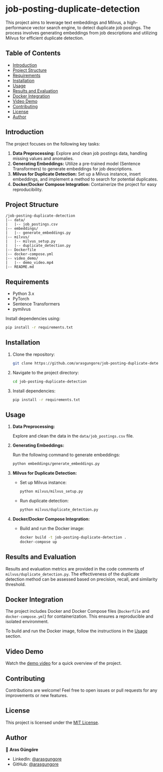 # job-posting-duplicate-detection

This project aims to leverage text embeddings and Milvus, a high-performance vector search engine, to detect duplicate job postings. The process involves generating embeddings from job descriptions and utilizing Milvus for efficient duplicate detection.



## Table of Contents

- [Introduction](#introduction)
- [Project Structure](#project-structure)
- [Requirements](#requirements)
- [Installation](#installation)
- [Usage](#usage)
- [Results and Evaluation](#results-and-evaluation)
- [Docker Integration](#docker-integration)
- [Video Demo](#video-demo)
- [Contributing](#contributing)
- [License](#license)
- [Author](#author)



## Introduction

The project focuses on the following key tasks:

1. **Data Preprocessing:** Explore and clean job postings data, handling missing values and anomalies.
2. **Generating Embeddings:** Utilize a pre-trained model (Sentence Transformers) to generate embeddings for job descriptions.
3. **Milvus for Duplicate Detection:** Set up a Milvus instance, insert embeddings, and implement a method to search for potential duplicates.
4. **Docker/Docker Compose Integration:** Containerize the project for easy reproducibility.



## Project Structure

```plaintext
/job-posting-duplicate-detection
|-- data/
|   |-- job_postings.csv
|-- embeddings/
|   |-- generate_embeddings.py
|-- milvus/
|   |-- milvus_setup.py
|   |-- duplicate_detection.py
|-- Dockerfile
|-- docker-compose.yml
|-- video_demo/
|   |-- demo_video.mp4
|-- README.md
```



## Requirements

- Python 3.x
- PyTorch
- Sentence Transformers
- pymilvus

Install dependencies using:

```bash
pip install -r requirements.txt
```



## Installation

1. Clone the repository:

   ```bash
   git clone https://github.com/arasgungore/job-posting-duplicate-detection.git
   ```

2. Navigate to the project directory:

   ```bash
   cd job-posting-duplicate-detection
   ```

3. Install dependencies:

   ```bash
   pip install -r requirements.txt
   ```



## Usage

1. **Data Preprocessing:**

   Explore and clean the data in the `data/job_postings.csv` file.

2. **Generating Embeddings:**

   Run the following command to generate embeddings:

   ```bash
   python embeddings/generate_embeddings.py
   ```

3. **Milvus for Duplicate Detection:**

   - Set up Milvus instance:

     ```bash
     python milvus/milvus_setup.py
     ```

   - Run duplicate detection:

     ```bash
     python milvus/duplicate_detection.py
     ```

4. **Docker/Docker Compose Integration:**

   - Build and run the Docker image:

     ```bash
     docker build -t job-posting-duplicate-detection .
     docker-compose up
     ```



## Results and Evaluation

Results and evaluation metrics are provided in the code comments of `milvus/duplicate_detection.py`. The effectiveness of the duplicate detection method can be assessed based on precision, recall, and similarity threshold.



## Docker Integration

The project includes Docker and Docker Compose files (`Dockerfile` and `docker-compose.yml`) for containerization. This ensures a reproducible and isolated environment.

To build and run the Docker image, follow the instructions in the [Usage](#usage) section.



## Video Demo

Watch the [demo video](./video_demo/demo_video.mp4) for a quick overview of the project.



## Contributing

Contributions are welcome! Feel free to open issues or pull requests for any improvements or new features.



## License

This project is licensed under the [MIT License](LICENSE).



## Author

👤 **Aras Güngöre**

- LinkedIn: [@arasgungore](https://www.linkedin.com/in/arasgungore)
- GitHub: [@arasgungore](https://github.com/arasgungore)
